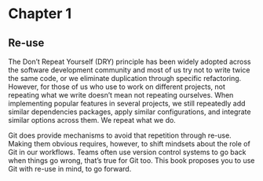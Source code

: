Chapter 1
=========

Re-use
------

The Don’t Repeat Yourself (DRY) principle has been widely adopted across the software development community and most of us try not to write twice the same code, or we eliminate duplication through specific refactoring. However, for those of us who use to work on different projects, not repeating what we write doesn’t mean not repeating ourselves. When implementing popular features in several projects, we still repeatedly add similar dependencies packages, apply similar configurations, and integrate similar options across them. We repeat what we do.

Git does provide mechanisms to avoid that repetition through re-use. Making them obvious requires, however, to shift mindsets about the role of Git in our workflows. Teams often use version control systems to go back when things go wrong, that’s true for Git too. This book proposes you to use Git with re-use in mind, to go forward.
